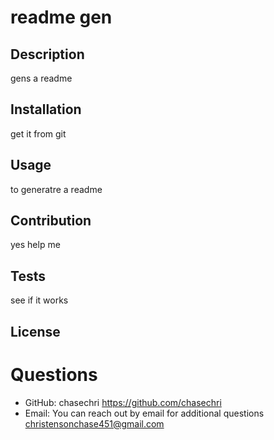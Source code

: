 # readme gen
## Description
gens a readme
## Installation
get it from git
## Usage
to generatre a readme
## Contribution
yes help me
## Tests
see if it works
## License

# Questions
* GitHub: chasechri https://github.com/chasechri
* Email: 
You can reach out by email for additional questions christensonchase451@gmail.com
